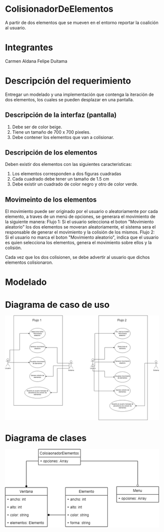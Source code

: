 # ColisionadorDeElementos
A partir de dos elementos que se mueven en el entorno reportar la coalición al usuario.

# Integrantes
Carmen Aldana
Felipe Duitama

# Descripción del requerimiento
Entregar un modelado y una implementación que contenga la iteración de dos elementos, los cuales se pueden desplazar en una pantalla.

## Descripción de la interfaz (pantalla)
1. Debe ser de color beige.
2. Tiene un tamaño de 700 x 700 pixeles.
3. Debe contener los elementos que van a colisionar.

## Descripción de los elementos
Deben existir dos elementos con las siguientes caracteristicas: 
1. Los elementos corresponden a dos figuras cuadradas
2. Cada cuadrado debe tener un tamaño de 1.5 cm
3. Debe existir un cuadrado de color negro y otro de color verde.

## Movimeinto de los elementos
El movimiento puede ser originado por el usuario o aleatoriamente por cada elemento, a traves de un menú de opciones, se generara el movimiento de la siguiente manera: 
Flujo 1: Si el usuario selecciona el boton "Movimiento aleatorio" los dos elementos se moveran aleatoriamente, el sistema sera el responsable de generar el movimiento y la colisión de los mismos.
Flujo 2: Si el usuario no marca el boton "Movimiento aleatorio", indica que el usuario es quien selecciona los elementos, genera el movimiento sobre ellos y la colisión.



Cada vez que los dos colisionen, se debe advertir al usuario que dichos elementos colisionaron.

# Modelado

#   Diagrama de caso de uso
![alt text](https://github.com/felipedc09/ColisionadorDeElementos/blob/master/Diagrama%20UML%20del%20caso%20de%20uso.png)

#   Diagrama de clases

![alt text](https://github.com/felipedc09/ColisionadorDeElementos/blob/master/Diagrama%20de%20clases.png)
